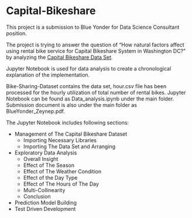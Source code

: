 # Capital-Bikeshare
This project is a submission to Blue Yonder for Data Science Consultant position. 

The project is trying to answer the question of “How natural factors affect using rental bike service for Capital Bikeshare System in Washington DC?” by analyzing the [Capital Bikeshare Data Set](https://archive.ics.uci.edu/ml/datasets/Bike+Sharing+Dataset). 

Jupyter Notebook is used for data analysis to create a chronological explanation of the implementation. 

Bike-Sharing-Dataset contains the data set, hour.csv file has been processed for the hourly utilization of total number of rental bikes.
Jupyter Notebook can be found as Data_analysis.ipynb under the main folder.
Submission document is also under the main folder as BlueYonder_Zeynep.pdf.


The Jupyter Notebook includes following sections:

- Management of The Capital Bikeshare Dataset
  - Importing Necessary Libraries
  - Importing The Data Set and Arranging  
- Exploratory Data Analysis    
  - Overall Insight
  - Effect of The Season
  - Effect of The Weather Condition 
  - Effect of the Day Type
  - Effect of The Hours of The Day
  - Multi-Collinearity
  - Conclusion  
- Prediction Model Building  
- Test Driven Development
   
